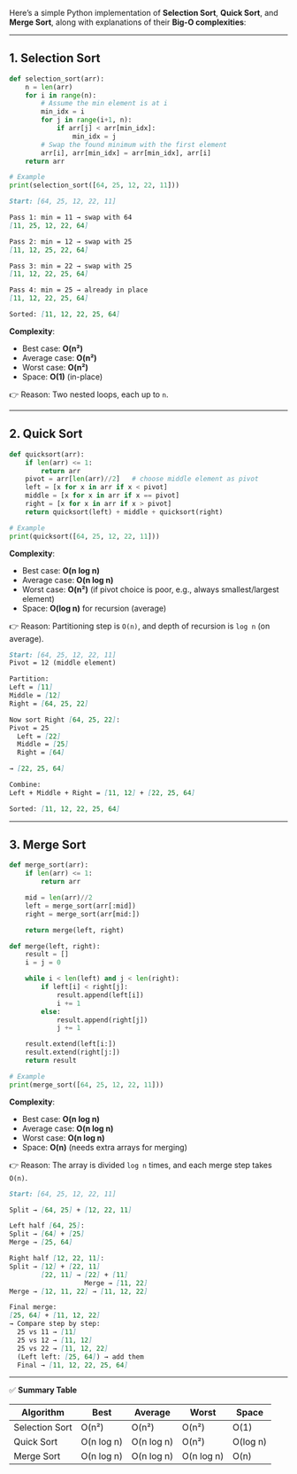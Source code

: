 Here’s a simple Python implementation of **Selection Sort**, **Quick Sort**, and **Merge Sort**, along with explanations of their **Big-O complexities**:

---

## 1. Selection Sort

```python
def selection_sort(arr):
    n = len(arr)
    for i in range(n):
        # Assume the min element is at i
        min_idx = i
        for j in range(i+1, n):
            if arr[j] < arr[min_idx]:
                min_idx = j
        # Swap the found minimum with the first element
        arr[i], arr[min_idx] = arr[min_idx], arr[i]
    return arr

# Example
print(selection_sort([64, 25, 12, 22, 11]))
```

```markdown
Start: [64, 25, 12, 22, 11]

Pass 1: min = 11 → swap with 64
[11, 25, 12, 22, 64]

Pass 2: min = 12 → swap with 25
[11, 12, 25, 22, 64]

Pass 3: min = 22 → swap with 25
[11, 12, 22, 25, 64]

Pass 4: min = 25 → already in place
[11, 12, 22, 25, 64]

Sorted: [11, 12, 22, 25, 64]

```


**Complexity**:

* Best case: **O(n²)**
* Average case: **O(n²)**
* Worst case: **O(n²)**
* Space: **O(1)** (in-place)

👉 Reason: Two nested loops, each up to `n`.

---

## 2. Quick Sort

```python
def quicksort(arr):
    if len(arr) <= 1:
        return arr
    pivot = arr[len(arr)//2]   # choose middle element as pivot
    left = [x for x in arr if x < pivot]
    middle = [x for x in arr if x == pivot]
    right = [x for x in arr if x > pivot]
    return quicksort(left) + middle + quicksort(right)

# Example
print(quicksort([64, 25, 12, 22, 11]))
```

**Complexity**:

* Best case: **O(n log n)**
* Average case: **O(n log n)**
* Worst case: **O(n²)** (if pivot choice is poor, e.g., always smallest/largest element)
* Space: **O(log n)** for recursion (average)

👉 Reason: Partitioning step is `O(n)`, and depth of recursion is `log n` (on average).

```markdown
Start: [64, 25, 12, 22, 11]
Pivot = 12 (middle element)

Partition:
Left = [11]
Middle = [12]
Right = [64, 25, 22]

Now sort Right [64, 25, 22]:
Pivot = 25
  Left = [22]
  Middle = [25]
  Right = [64]

→ [22, 25, 64]

Combine:
Left + Middle + Right = [11, 12] + [22, 25, 64]

Sorted: [11, 12, 22, 25, 64]

```
---

## 3. Merge Sort

```python
def merge_sort(arr):
    if len(arr) <= 1:
        return arr

    mid = len(arr)//2
    left = merge_sort(arr[:mid])
    right = merge_sort(arr[mid:])

    return merge(left, right)

def merge(left, right):
    result = []
    i = j = 0

    while i < len(left) and j < len(right):
        if left[i] < right[j]:
            result.append(left[i])
            i += 1
        else:
            result.append(right[j])
            j += 1

    result.extend(left[i:])
    result.extend(right[j:])
    return result

# Example
print(merge_sort([64, 25, 12, 22, 11]))
```

**Complexity**:

* Best case: **O(n log n)**
* Average case: **O(n log n)**
* Worst case: **O(n log n)**
* Space: **O(n)** (needs extra arrays for merging)

👉 Reason: The array is divided `log n` times, and each merge step takes `O(n)`.

```markdown
Start: [64, 25, 12, 22, 11]

Split → [64, 25] + [12, 22, 11]

Left half [64, 25]:
Split → [64] + [25]
Merge → [25, 64]

Right half [12, 22, 11]:
Split → [12] + [22, 11]
        [22, 11] → [22] + [11]
                   Merge → [11, 22]
Merge → [12, 11, 22] → [11, 12, 22]

Final merge:
[25, 64] + [11, 12, 22]
→ Compare step by step:
  25 vs 11 → [11]
  25 vs 12 → [11, 12]
  25 vs 22 → [11, 12, 22]
  (Left left: [25, 64]) → add them
  Final → [11, 12, 22, 25, 64]

```
---

✅ **Summary Table**

| Algorithm      | Best       | Average    | Worst      | Space    |
| -------------- | ---------- | ---------- | ---------- | -------- |
| Selection Sort | O(n²)      | O(n²)      | O(n²)      | O(1)     |
| Quick Sort     | O(n log n) | O(n log n) | O(n²)      | O(log n) |
| Merge Sort     | O(n log n) | O(n log n) | O(n log n) | O(n)     |

